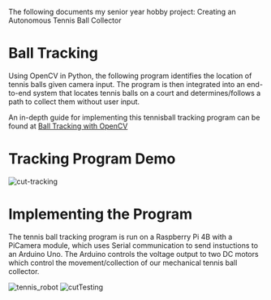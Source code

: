 The following documents my senior year hobby project: Creating an Autonomous Tennis Ball Collector

# Ball Tracking
Using OpenCV in Python, the following program identifies the location of tennis balls given camera input. The program is then integrated into an end-to-end system that locates tennis balls on a court and determines/follows a path to collect them without user input. 

An in-depth guide for implementing this tennisball tracking program can be found at [Ball Tracking with OpenCV](https://pyimagesearch.com/2015/09/14/ball-tracking-with-opencv/)

# Tracking Program Demo
![cut-tracking](https://user-images.githubusercontent.com/45131554/193482573-2ee992bf-58a7-4430-ba06-cda0d9de24b1.gif)

# Implementing the Program
The tennis ball tracking program is run on a Raspberry Pi 4B with a PiCamera module, which uses Serial communication to send instuctions to an Arduino Uno. The Arduino controls the voltage output to two DC motors which control the movement/collection of our mechanical tennis ball collector.

![tennis_robot](https://user-images.githubusercontent.com/45131554/193483187-0819e24c-1df1-44dc-b402-8895a1e7af2b.gif)
![cutTesting](https://user-images.githubusercontent.com/45131554/193483387-15fd94fa-89b4-4710-94a8-5ab5d4f77905.gif)



